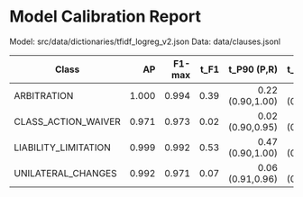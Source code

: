 # Model Calibration Report

Model: src/data/dictionaries/tfidf_logreg_v2.json
Data: data/clauses.jsonl

| Class | AP | F1-max | t_F1 | t_P90 (P,R) | t_P80 (P,R) | Suggested |
|---|---:|---:|---:|---:|---:|---:|
| ARBITRATION | 1.000 | 0.994 | 0.39 | 0.22 (0.90,1.00) | 0.14 (0.80,1.00) | 0.22 |
| CLASS_ACTION_WAIVER | 0.971 | 0.973 | 0.02 | 0.02 (0.90,0.95) | 0.02 (0.82,0.95) | 0.02 |
| LIABILITY_LIMITATION | 0.999 | 0.992 | 0.53 | 0.47 (0.90,1.00) | 0.43 (0.80,1.00) | 0.47 |
| UNILATERAL_CHANGES | 0.992 | 0.971 | 0.07 | 0.06 (0.91,0.96) | 0.05 (0.81,1.00) | 0.06 |
